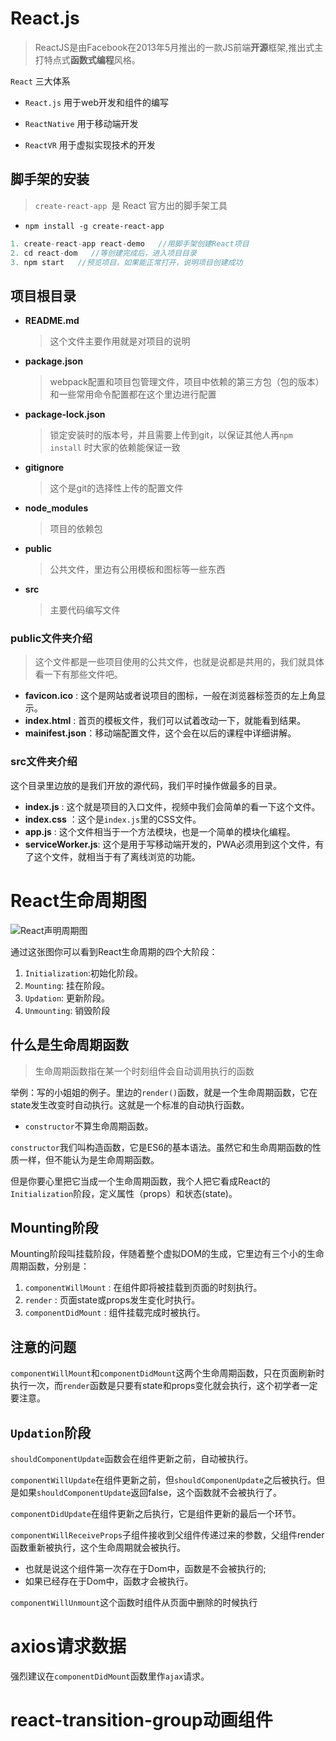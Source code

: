 # React.js

> ReactJS是由Facebook在2013年5月推出的一款JS前端**开源**框架,推出式主打特点式**函数式编程**风格。

`React` 三大体系

* `React.js` 用于web开发和组件的编写

* `ReactNative` 用于移动端开发
* `ReactVR` 用于虚拟实现技术的开发

## 脚手架的安装

> `create-react-app `是 React 官方出的脚手架工具

* `npm install -g create-react-app`

```javascript
1. create-react-app react-demo   //用脚手架创建React项目
2. cd react-dom   //等创建完成后，进入项目目录
3. npm start   //预览项目，如果能正常打开，说明项目创建成功
```

## 项目根目录

* **README.md** 

  > 这个文件主要作用就是对项目的说明

* **package.json**

  > webpack配置和项目包管理文件，项目中依赖的第三方包（包的版本）和一些常用命令配置都在这个里边进行配置

* **package-lock.json**

  > 锁定安装时的版本号，并且需要上传到git，以保证其他人再`npm install` 时大家的依赖能保证一致

* **gitignore**

  > 这个是git的选择性上传的配置文件

* **node_modules**

  > 项目的依赖包

* **public**

  > 公共文件，里边有公用模板和图标等一些东西

* **src**

  > 主要代码编写文件

### public文件夹介绍

> 这个文件都是一些项目使用的公共文件，也就是说都是共用的，我们就具体看一下有那些文件吧。

- **favicon.ico** : 这个是网站或者说项目的图标，一般在浏览器标签页的左上角显示。
- **index.html** : 首页的模板文件，我们可以试着改动一下，就能看到结果。
- **mainifest.json**：移动端配置文件，这个会在以后的课程中详细讲解。

### src文件夹介绍

这个目录里边放的是我们开放的源代码，我们平时操作做最多的目录。

- **index.js** : 这个就是项目的入口文件，视频中我们会简单的看一下这个文件。
- **index.css** ：这个是`index.js`里的CSS文件。
- **app.js** : 这个文件相当于一个方法模块，也是一个简单的模块化编程。
- **serviceWorker.js**: 这个是用于写移动端开发的，PWA必须用到这个文件，有了这个文件，就相当于有了离线浏览的功能。

# React生命周期图

![React声明周期图](https://jspang.com/images/React1901.png)

通过这张图你可以看到React生命周期的四个大阶段：

1. `Initialization`:初始化阶段。
2. `Mounting`: 挂在阶段。
3. `Updation`: 更新阶段。
4. `Unmounting`: 销毁阶段

## 什么是生命周期函数

> 生命周期函数指在某一个时刻组件会自动调用执行的函数

举例：写的小姐姐的例子。里边的`render()`函数，就是一个生命周期函数，它在state发生改变时自动执行。这就是一个标准的自动执行函数。

- `constructor`不算生命周期函数。

`constructor`我们叫构造函数，它是ES6的基本语法。虽然它和生命周期函数的性质一样，但不能认为是生命周期函数。

但是你要心里把它当成一个生命周期函数，我个人把它看成React的`Initialization`阶段，定义属性（props）和状态(state)。

## Mounting阶段

Mounting阶段叫挂载阶段，伴随着整个虚拟DOM的生成，它里边有三个小的生命周期函数，分别是：

1. `componentWillMount` : 在组件即将被挂载到页面的时刻执行。
2. `render` : 页面state或props发生变化时执行。
3. `componentDidMount` : 组件挂载完成时被执行。

## **注意的问题**

`componentWillMount`和`componentDidMount`这两个生命周期函数，只在页面刷新时执行一次，而`render`函数是只要有state和props变化就会执行，这个初学者一定要注意。

## `Updation`阶段

`shouldComponentUpdate`函数会在组件更新之前，自动被执行。

`componentWillUpdate`在组件更新之前，但`shouldComponenUpdate`之后被执行。但是如果`shouldComponentUpdate`返回false，这个函数就不会被执行了。

`componentDidUpdate`在组件更新之后执行，它是组件更新的最后一个环节。

`componentWillReceiveProps`子组件接收到父组件传递过来的参数，父组件render函数重新被执行，这个生命周期就会被执行。

- 也就是说这个组件第一次存在于Dom中，函数是不会被执行的;
- 如果已经存在于Dom中，函数才会被执行。

`componentWillUnmount`这个函数时组件从页面中删除的时候执行

# axios请求数据

强烈建议在`componentDidMount`函数里作`ajax`请求。

# react-transition-group动画组件

